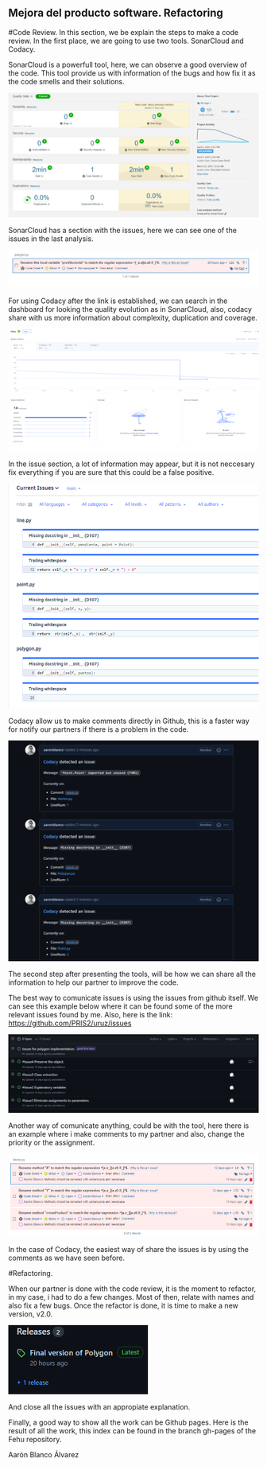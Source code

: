 ## Mejora del producto software. Refactoring

#Code Review.
In this section, we be explain the steps to make a code review.
In the first place, we are going to use two tools.
SonarCloud and Codacy.

SonarCloud is a powerfull tool, here, we can observe a good overview of the code. This tool provide us with information of the bugs and how fix it as the code smells and their solutions.

![Imagen SonarCloud](/images/sonarCloud.png)

SonarCloud has a section with the issues, here we can see one of the issues in the last analysis. 

![Imagen SonarCloud Issue](/images/sonarCloudIssue.png)

For using Codacy after the link is established, we can search in the dashboard for looking the quality evolution as in SonarCloud, also, codacy share with us more information about complexity, duplication and coverage.

![Imagen Codacy](/images/codacy.png)

In the issue section, a lot of information may appear, but it is not neccesary fix everything if you are sure that this could be a false positive.

![Imagen Codacy Issues](/images/codacyIssue.png)

Codacy allow us to make comments directly in Github, this is a faster way for notify our partners if there is a problem in the code.

![Imagen comentarios](/images/Comentarios.png)

The second step after presenting the tools, will be how we can share all the information to help our partner to improve the code.

The best way to comunicate issues is using the issues from github itself. We can see this example below where it can be found some of the more relevant issues found by me.
Also, here is the link: https://github.com/PRIS2/uruz/issues

![Imagen issues](/images/issues.png)


Another way of comunicate anything, could be with the tool, here there is an example where i make comments to my partner and also, change the priority or the assignment.

![Imagen sonarCloud code smells](/images/SonarCloudCodeSmell.png)

In the case of Codacy, the easiest way of share the issues is by using the comments as we have seen before.

#Refactoring.

When our partner is done with the code review, it is the moment to refactor, in my case, i had to do a few changes. Most of then, relate with names and also fix a few bugs.
Once the refactor is done, it is time to make a new version, v2.0. 

![Imagen release](/images/release.png)

And close all the issues with an appropiate explanation.

Finally, a good way to show all the work can be Github pages. Here is the result of all the work, this index can be found in the branch gh-pages of the Fehu repository.

Aarón Blanco Álvarez
